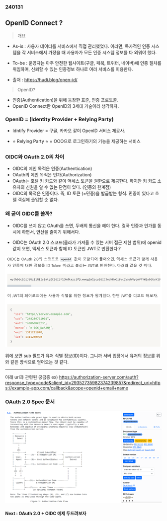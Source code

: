 ### 240131

## OpenID Connect ?

> 개요
 - As-is : 사용자 데이터를 서비스에서 직접 관리했었다. 이러면, 독자적인 인증 시스템을 각 서비스에서 가졌을 때 사용자가 모든 인증 시스템 정보를 다 외워야 했다.

 - To-be : 운영자는 아주 안전한 웹사이트(구글, 페북, 트위터, 네이버)에 인증 절차를 위임하여, 신뢰할 수 있는 인증정보 하나로 여러 서비스를 이용한다.
- 출처 : https://hudi.blog/open-id/

> OpenID?
 - 인증(Authentication)을 위해 등장한 표준, 인증 프로토콜.
 - OpenID Connect란 OpenID의 3세대 기술이라 생각하자.


### OpenID = (Identity Provider + Relying Party)

 - Idntify Provider
  = 구글, 카카오 같이 OpenID 서비스 제공사.

 - :star: Relying Party :star:
  = OOO으로 로그인하기의 기능을 제공하는 서비스

### OIDC와 OAuth 2.0의 차이
- OIDC의 메인 목적은 인증(Authentication)
- OAuth의 메인 목적은 인가(Authorization)
- OAuth는 호텔 키 카드와 같이 액세스 토큰을 권한으로 제공한다. 하지만 키 카드 소유자의 신원을 알 수 없는 단점이 있다. (인증의 한계점)
- OIDC의 목적은 인증이다. 즉, ID 토큰 (=민증)을 발급받는 형식. 민증이 있다고 호텔 객실에 출입할 순 없다.

### 왜 굳이 OIDC를 쓸까?

- OIDC를 쓰지 않고 OAuth를 쓰면, 두배의 통신을 해야 한다. 결국 인증과 인가를 동시에 하면서, 연산을 줄이기 위해서다.

- OIDC는 OAuth 2.0 스코프(클라가 가져올 수 있는 서버 접근 제한 범위)에 openid 값이 오면, 액세스 토큰과 함께 ID 토큰인 JWT로 반환한다.?

![Alt Text](./img/240131_1.png)

위에 보면 sub 필드가 유저 식별 정보(ID)이다. 그니까 서버 입장에서 유저의 정보를 위와 같은 방식으로 얻어오는 것 같다.

-------------

아래 url과 관련된 궁금증
ex) https://authorization-server.com/auth?response_type=code&client_id=29352735982374239857&redirect_uri=https://example-app.com/callback&scope=openid+email+name

### OAuth 2.0 Spec 문서

![Alt Text](./img/240131_2.png)

#### Next : OAuth 2.0 + OIDC 예제 두드려보자





